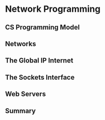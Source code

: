 # Network Programming

## CS Programming Model

## Networks

## The Global IP Internet

## The Sockets Interface

## Web Servers

## Summary
